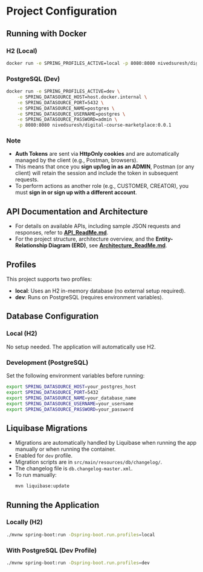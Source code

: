 # Project Configuration

## Running with Docker

### H2 (Local)
```sh
docker run -e SPRING_PROFILES_ACTIVE=local -p 8080:8080 nivedsuresh/digital-course-marketplace:0.0.1
```

### PostgreSQL (Dev)
```sh
docker run -e SPRING_PROFILES_ACTIVE=dev \
    -e SPRING_DATASOURCE_HOST=host.docker.internal \
    -e SPRING_DATASOURCE_PORT=5432 \
    -e SPRING_DATASOURCE_NAME=postgres \
    -e SPRING_DATASOURCE_USERNAME=postgres \
    -e SPRING_DATASOURCE_PASSWORD=admin \
    -p 8080:8080 nivedsuresh/digital-course-marketplace:0.0.1
```

### Note
- **Auth Tokens** are sent via **HttpOnly cookies** and are automatically managed by the client (e.g., Postman, browsers).
- This means that once you **sign up/log in as an ADMIN**, Postman (or any client) will retain the session and include the token in subsequent requests.
- To perform actions as another role (e.g., CUSTOMER, CREATOR), you must **sign in or sign up with a different account**.


## API Documentation and Architecture

- For details on available APIs, including sample JSON requests and responses, refer to **[API_ReadMe.md](API_ReadMe.md)**.
- For the project structure, architecture overview, and the **Entity-Relationship Diagram (ERD)**, see **[Architecture_ReadMe.md](Architecture_ReadMe.md)**.


## Profiles
This project supports two profiles:

- **local**: Uses an H2 in-memory database (no external setup required).
- **dev**: Runs on PostgreSQL (requires environment variables).

## Database Configuration

### Local (H2)
No setup needed. The application will automatically use H2.

### Development (PostgreSQL)
Set the following environment variables before running:

```sh
export SPRING_DATASOURCE_HOST=your_postgres_host
export SPRING_DATASOURCE_PORT=5432
export SPRING_DATASOURCE_NAME=your_database_name
export SPRING_DATASOURCE_USERNAME=your_username
export SPRING_DATASOURCE_PASSWORD=your_password
```

## Liquibase Migrations
- Migrations are automatically handled by Liquibase when running the app manually or when running the container.
- Enabled for `dev` profile.
- Migration scripts are in `src/main/resources/db/changelog/`.
- The changelog file is `db.changelog-master.xml`.
- To run manually:
  ```sh
  mvn liquibase:update
  ```

## Running the Application

### Locally (H2)
```sh
./mvnw spring-boot:run -Dspring-boot.run.profiles=local
```

### With PostgreSQL (Dev Profile)
```sh
./mvnw spring-boot:run -Dspring-boot.run.profiles=dev
```

